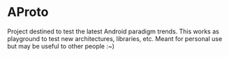 # AProto

Project destined to test the latest Android paradigm trends. This works as playground to test new architectures, libraries, etc. 
Meant for personal use but may be useful to other people :~)
